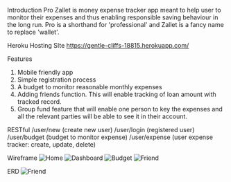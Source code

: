 Introduction
Pro Zallet is money expense tracker app meant to help user to monitor their expenses and thus enabling responsible saving behaviour in the long run. Pro is a shorthand for 'professional' and Zallet is a fancy name to replace 'wallet'.

Heroku Hosting SIte
https://gentle-cliffs-18815.herokuapp.com/

Features
1. Mobile friendly app
2. Simple registration process
3. A budget to monitor reasonable monthly expenses
4. Adding friends function. This will enable tracking of loan amount with tracked record.
5. Group fund feature that will enable one person to key the expenses and all the relevant parties will be able to see it in their account.

RESTful
/user/new (create new user)
/user/login (registered user)
/user/budget (budget to monitor expense)
/user/expense (user expense tracker: create, update, delete)

Wireframe
![Home](./public/Home.jpg)
![Dashboard](./public/Dashboard.jpg)
![Budget](./public/Budget.jpg)
![Friend](./public/Friend.jpg)

ERD
![Friend](./public/ERD.jpg)
